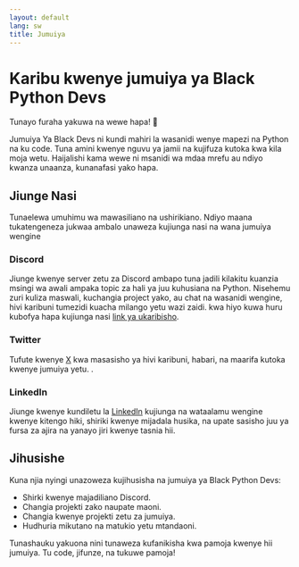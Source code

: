```yaml
---
layout: default
lang: sw
title: Jumuiya
---
```



# **Karibu kwenye jumuiya ya Black Python Devs**

Tunayo furaha yakuwa na wewe hapa! 🎉

Jumuiya Ya Black Devs ni kundi mahiri la wasanidi wenye mapezi na Python na ku code. Tuna amini kwenye nguvu ya jamii
na kujifuza kutoka kwa kila moja wetu. Haijalishi kama wewe ni msanidi wa mdaa mrefu au ndiyo kwanza unaanza, kunanafasi yako hapa.

## **Jiunge Nasi**

Tunaelewa umuhimu wa mawasiliano na ushirikiano.
Ndiyo maana tukatengeneza jukwaa ambalo unaweza kujiunga nasi na wana jumuiya wengine 

### **Discord** <i class="fab fa-discord"></i>

Jiunge kwenye server zetu za Discord ambapo tuna jadili kilakitu kuanzia msingi wa awali ampaka topic za hali ya juu kuhusiana na Python.
Nisehemu zuri kuliza maswali, kuchangia project yako, au chat na wasanidi wengine, hivi karibuni tumezidi kuacha milango yetu wazi zaidi.
kwa hiyo kuwa huru kubofya hapa kujiunga nasi [link ya ukaribisho](https://discord.gg/XUc3tFqCT3).
### **Twitter** <i class="fab fa-x-twitter"></i>

Tufute kwenye [X](https://x.com/blackpythondevs) kwa masasisho ya hivi karibuni, habari, na maarifa kutoka kwenye jumuiya yetu.
.

### **LinkedIn** <i class="fab fa-linkedin"></i>

Jiunge kwenye kundiletu la [LinkedIn](https://www.linkedin.com/groups/14336241/) kujiunga na wataalamu wengine kwenye kitengo hiki, shiriki kwenye mijadala husika, na upate sasisho juu ya fursa za ajira na yanayo jiri kwenye tasnia hii.

## **Jihusishe**

Kuna njia nyingi unazoweza kujihusisha na jumuiya ya Black Python Devs:
- Shirki kwenye majadiliano Discord.
- Changia projekti zako naupate maoni.
- Changia kwenye projekti zetu za jumuiya.
- Hudhuria mikutano na matukio yetu mtandaoni.

Tunashauku yakuona nini tunaweza kufanikisha kwa pamoja kwenye hii jumuiya. Tu code, jifunze, na tukuwe pamoja!
